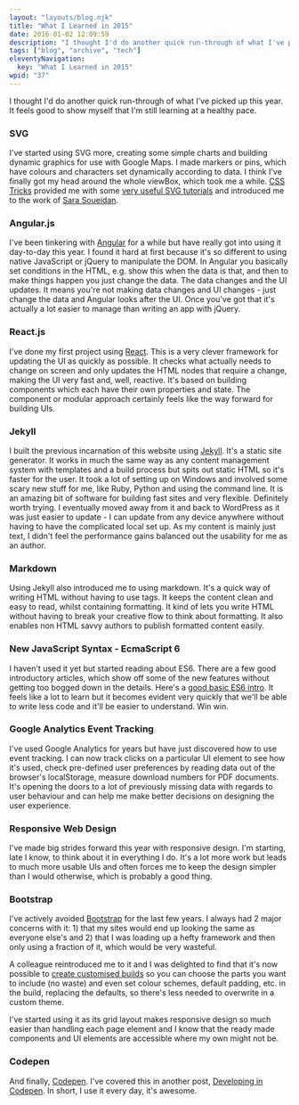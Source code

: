 ```yaml
---
layout: "layouts/blog.njk"
title: "What I Learned in 2015"
date: 2016-01-02 12:09:59
description: "I thought I'd do another quick run-through of what I've picked up this year"
tags: ["blog", "archive", "tech"]
eleventyNavigation:
  key: "What I Learned in 2015"
wpid: "37"
---
```


I thought I'd do another quick run-through of what I've picked up this year. It feels good to show myself that I'm still learning at a healthy pace.

<h3>SVG</h3>
I've started using SVG more, creating some simple charts and building dynamic graphics for use with Google Maps. I made markers or pins, which have colours and characters set dynamically according to data. I think I've finally got my head around the whole viewBox, which took me a while. <a href="https://css-tricks.com/search-results/?q=svg" target="_blank">CSS Tricks</a> provided me with some <a href="https://css-tricks.com/search-results/?q=svg" target="_blank">very useful SVG tutorials</a> and introduced me to the work of <a href="https://sarasoueidan.com/" target="_blank">Sara Soueidan</a>.
<h3>Angular.js</h3>
I've been tinkering with <a href="https://angularjs.org/" target="_blank">Angular</a> for a while but have really got into using it day-to-day this year. I found it hard at first because it's so different to using native JavaScript or jQuery to manipulate the DOM. In Angular you basically set conditions in the HTML, e.g. show this when the data is that, and then to make things happen you just change the data. The data changes and the UI updates. It means you're not making data changes and UI changes - just change the data and Angular looks after the UI. Once you've got that it's actually a lot easier to manage than writing an app with jQuery.
<h3>React.js</h3>
I've done my first project using <a href="https://facebook.github.io/react/" target="_blank">React</a>. This is a very clever framework for updating the UI as quickly as possible. It checks what actually needs to change on screen and only updates the HTML nodes that require a change, making the UI very fast and, well, reactive. It's based on building components which each have their own properties and state. The component or modular approach certainly feels like the way forward for building UIs.
<h3>Jekyll</h3>
I built the previous incarnation of this website using <a href="https://jekyllrb.com/" target="_blank">Jekyll</a>. It's a static site generator. It works in much the same way as any content management system with templates and a build process but spits out static HTML so it's faster for the user. It took a lot of setting up on Windows and involved some scary new stuff for me, like Ruby, Python and using the command line. It is an amazing bit of software for building fast sites and very flexible. Definitely worth trying. I eventually moved away from it and back to WordPress as it was just easier to update - I can update from any device anywhere without having to have the complicated local set up. As my content is mainly just text, I didn't feel the performance gains balanced out the usability for me as an author.
<h3>Markdown</h3>
Using Jekyll also introduced me to using markdown. It's a quick way of writing HTML without having to use tags. It keeps the content clean and easy to read, whilst containing formatting. It kind of lets you write HTML without having to break your creative flow to think about formatting. It also enables non HTML savvy authors to publish formatted content easily.
<h3>New JavaScript Syntax - EcmaScript 6</h3>
I haven't used it yet but started reading about ES6. There are a few good introductory articles, which show off some of the new features without getting too bogged down in the details. Here's a <a href="https://www.felixrieseberg.com/ecmascript6-introduction/" target="_blank">good basic ES6 intro</a>. It feels like a lot to learn but it becomes evident very quickly that we'll be able to write less code and it'll be easier to understand. Win win.
<h3>Google Analytics Event Tracking</h3>
I've used Google Analytics for years but have just discovered how to use event tracking. I can now track clicks on a particular UI element to see how it's used, check pre-defined user preferences by reading data out of the browser's localStorage, measure download numbers for PDF documents. It's opening the doors to a lot of previously missing data with regards to user behaviour and can help me make better decisions on designing the user experience.
<h3>Responsive Web Design</h3>
I've made big strides forward this year with responsive design. I'm starting, late I know, to think about it in everything I do. It's a lot more work but leads to much more usable UIs and often forces me to keep the design simpler than I would otherwise, which is probably a good thing.
<h3>Bootstrap</h3>
I've actively avoided <a href="https://getbootstrap.com/" target="_blank">Bootstrap</a> for the last few years. I always had 2 major concerns with it: 1) that my sites would end up looking the same as everyone else's and 2) that I was loading up a hefty framework and then only using a fraction of it, which would be very wasteful.

A colleague reintroduced me to it and I was delighted to find that it's now possible to <a href="https://getbootstrap.com/customize/" target="_blank">create customised builds</a> so you can choose the parts you want to include (no waste) and even set colour schemes, default padding, etc. in the build, replacing the defaults, so there's less needed to overwrite in a custom theme.

I've started using it as its grid layout makes responsive design so much easier than handling each page element and I know that the ready made components and UI elements are accessible where my own might not be.

<h3>Codepen</h3>
And finally, <a href="https://codepen.io" target="_blank">Codepen</a>. I've covered this in another post, <a href="/blog/developing-in-codepen/" target="_blank">Developing in Codepen</a>. In short, I use it every day, it's awesome.
